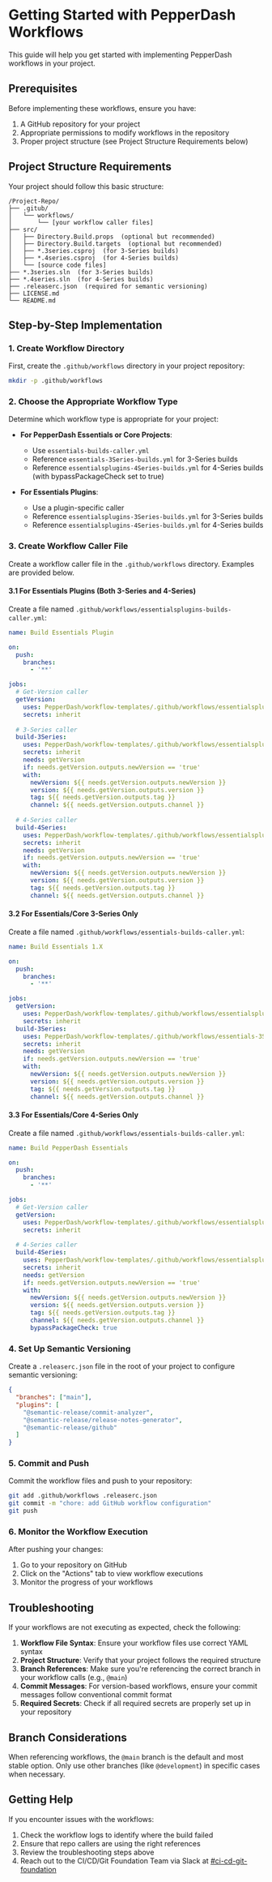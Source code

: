 # Getting Started with PepperDash Workflows

This guide will help you get started with implementing PepperDash workflows in your project.

## Prerequisites

Before implementing these workflows, ensure you have:

1. A GitHub repository for your project
2. Appropriate permissions to modify workflows in the repository
3. Proper project structure (see Project Structure Requirements below)

## Project Structure Requirements

Your project should follow this basic structure:

```
/Project-Repo/
├── .gitub/
│   └── workflows/
│       └── [your workflow caller files]
├── src/
│   ├── Directory.Build.props  (optional but recommended)
│   ├── Directory.Build.targets  (optional but recommended)
│   ├── *.3series.csproj  (for 3-Series builds)
│   ├── *.4series.csproj  (for 4-Series builds)
│   └── [source code files]
├── *.3series.sln  (for 3-Series builds)
├── *.4series.sln  (for 4-Series builds)
├── .releaserc.json  (required for semantic versioning)
├── LICENSE.md
└── README.md
```

## Step-by-Step Implementation

### 1. Create Workflow Directory

First, create the `.github/workflows` directory in your project repository:

```bash
mkdir -p .github/workflows
```

### 2. Choose the Appropriate Workflow Type

Determine which workflow type is appropriate for your project:

- **For PepperDash Essentials or Core Projects**:
  - Use `essentials-builds-caller.yml`
  - Reference `essentials-3Series-builds.yml` for 3-Series builds
  - Reference `essentialsplugins-4Series-builds.yml` for 4-Series builds (with bypassPackageCheck set to true)

- **For Essentials Plugins**:
  - Use a plugin-specific caller
  - Reference `essentialsplugins-3Series-builds.yml` for 3-Series builds
  - Reference `essentialsplugins-4Series-builds.yml` for 4-Series builds

### 3. Create Workflow Caller File

Create a workflow caller file in the `.github/workflows` directory. Examples are provided below.

#### 3.1 For Essentials Plugins (Both 3-Series and 4-Series)

Create a file named `.github/workflows/essentialsplugins-builds-caller.yml`:

```yaml
name: Build Essentials Plugin

on:
  push:
    branches:
      - '**'

jobs:
  # Get-Version caller
  getVersion:
    uses: PepperDash/workflow-templates/.github/workflows/essentialsplugins-getversion.yml@main
    secrets: inherit    
  
  # 3-Series caller
  build-3Series:  
    uses: PepperDash/workflow-templates/.github/workflows/essentialsplugins-3Series-builds.yml@main    
    secrets: inherit
    needs: getVersion
    if: needs.getVersion.outputs.newVersion == 'true'
    with:
      newVersion: ${{ needs.getVersion.outputs.newVersion }}
      version: ${{ needs.getVersion.outputs.version }}
      tag: ${{ needs.getVersion.outputs.tag }}
      channel: ${{ needs.getVersion.outputs.channel }}
  
  # 4-Series caller
  build-4Series:
    uses: PepperDash/workflow-templates/.github/workflows/essentialsplugins-4Series-builds.yml@main
    secrets: inherit
    needs: getVersion
    if: needs.getVersion.outputs.newVersion == 'true'
    with:
      newVersion: ${{ needs.getVersion.outputs.newVersion }}
      version: ${{ needs.getVersion.outputs.version }}
      tag: ${{ needs.getVersion.outputs.tag }}
      channel: ${{ needs.getVersion.outputs.channel }}
```

#### 3.2 For Essentials/Core 3-Series Only

Create a file named `.github/workflows/essentials-builds-caller.yml`:

```yaml
name: Build Essentials 1.X

on:
  push:
    branches:
      - '**'

jobs:
  getVersion:
    uses: PepperDash/workflow-templates/.github/workflows/essentialsplugins-getversion.yml@main
    secrets: inherit
  build-3Series:
    uses: PepperDash/workflow-templates/.github/workflows/essentials-3Series-builds.yml@main
    secrets: inherit
    needs: getVersion
    if: needs.getVersion.outputs.newVersion == 'true'
    with:
      newVersion: ${{ needs.getVersion.outputs.newVersion }}
      version: ${{ needs.getVersion.outputs.version }}
      tag: ${{ needs.getVersion.outputs.tag }}
      channel: ${{ needs.getVersion.outputs.channel }}
```

#### 3.3 For Essentials/Core 4-Series Only

Create a file named `.github/workflows/essentials-builds-caller.yml`:

```yaml
name: Build PepperDash Essentials

on:
  push:
    branches:
      - '**'

jobs:
  # Get-Version caller
  getVersion:
    uses: PepperDash/workflow-templates/.github/workflows/essentialsplugins-getversion.yml@main
    secrets: inherit    
  
  # 4-Series caller
  build-4Series:
    uses: PepperDash/workflow-templates/.github/workflows/essentialsplugins-4Series-builds.yml@main
    secrets: inherit
    needs: getVersion
    if: needs.getVersion.outputs.newVersion == 'true'
    with:
      newVersion: ${{ needs.getVersion.outputs.newVersion }}
      version: ${{ needs.getVersion.outputs.version }}
      tag: ${{ needs.getVersion.outputs.tag }}
      channel: ${{ needs.getVersion.outputs.channel }}
      bypassPackageCheck: true
```

### 4. Set Up Semantic Versioning

Create a `.releaserc.json` file in the root of your project to configure semantic versioning:

```json
{
  "branches": ["main"],
  "plugins": [
    "@semantic-release/commit-analyzer",
    "@semantic-release/release-notes-generator",
    "@semantic-release/github"
  ]
}
```

### 5. Commit and Push

Commit the workflow files and push to your repository:

```bash
git add .github/workflows .releaserc.json
git commit -m "chore: add GitHub workflow configuration"
git push
```

### 6. Monitor the Workflow Execution

After pushing your changes:
1. Go to your repository on GitHub
2. Click on the "Actions" tab to view workflow executions
3. Monitor the progress of your workflows

## Troubleshooting

If your workflows are not executing as expected, check the following:

1. **Workflow File Syntax**: Ensure your workflow files use correct YAML syntax
2. **Project Structure**: Verify that your project follows the required structure
3. **Branch References**: Make sure you're referencing the correct branch in your workflow calls (e.g., `@main`)
4. **Commit Messages**: For version-based workflows, ensure your commit messages follow conventional commit format
5. **Required Secrets**: Check if all required secrets are properly set up in your repository

## Branch Considerations

When referencing workflows, the `@main` branch is the default and most stable option. Only use other branches (like `@development`) in specific cases when necessary.

## Getting Help

If you encounter issues with the workflows:

1. Check the workflow logs to identify where the build failed
2. Ensure that repo callers are using the right references
3. Review the troubleshooting steps above
4. Reach out to the CI/CD/Git Foundation Team via Slack at [#ci-cd-git-foundation](https://pepperdash.slack.com/archives/C08KDBTD55G)

